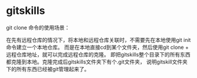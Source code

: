# gitskills
git clone 命令的使用场景：

在先有远程仓库的情况下，将本地和远程仓库关联时，不需要先在本地使用git init命令建立一个本地仓库。
而是在本地直接cd到某个文件夹，然后使用git clone + 远程仓库地址，就可以完成远程仓库的克隆。
即把gitskills整个目录下的所有东西都克隆到本地。克隆完成后gitskills文件夹下有个.git文件夹，
说明gitskill文件夹下的所有东西已经被git管理起来了。
